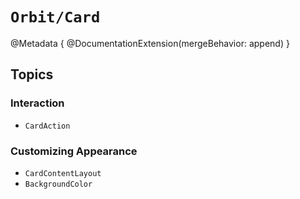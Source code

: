 # ``Orbit/Card``

@Metadata {
    @DocumentationExtension(mergeBehavior: append)
}

## Topics

### Interaction

- ``CardAction``

### Customizing Appearance

- ``CardContentLayout``
- ``BackgroundColor``

